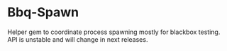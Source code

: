# Bbq-Spawn

Helper gem to coordinate process spawning mostly for blackbox testing.
API is unstable and will change in next releases.
